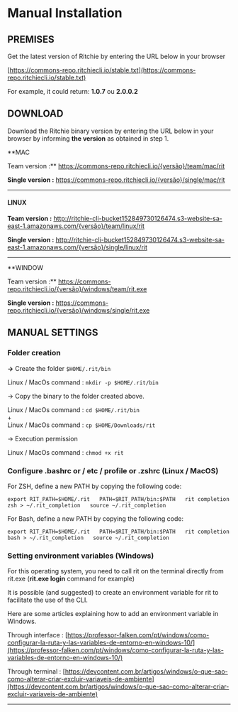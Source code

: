 # Manual Installation

## PREMISES

Get the latest version of Ritchie by entering the URL below in your browser

[https://commons-repo.ritchiecli.io/stable.txt](https://commons-repo.ritchiecli.io/stable.txt)

For example, it could return: **1.0.7** ou **2.0.0.2**  


## **DOWNLOAD**

Download the Ritchie binary version by entering the URL below in your browser by informing **the version** as obtained in step 1.

**MAC  
  
Team version :** https://commons-repo.ritchiecli.io/{versão}/team/mac/rit

**Single version :** https://commons-repo.ritchiecli.io/{versão}/single/mac/rit  
****

#### **LINUX**

**Team version :** http://ritchie-cli-bucket152849730126474.s3-website-sa-east-1.amazonaws.com/{versão}/team/linux/rit

**Single version :** http://ritchie-cli-bucket152849730126474.s3-website-sa-east-1.amazonaws.com/{versão}/single/linux/rit  
****

**WINDOW  
  
Team version :** https://commons-repo.ritchiecli.io/{versão}/windows/team/rit.exe

**Single version :** https://commons-repo.ritchiecli.io/{versão}/windows/single/rit.exe  


## MANUAL SETTINGS

### **Folder creation**

**→** Create the folder `$HOME/.rit/bin`

Linux / MacOs command : `mkdir -p $HOME/.rit/bin`

→ Copy the binary to the folder created above. 

Linux / MacOs command : `cd $HOME/.rit/bin`   
+  
Linux / MacOs command : `cp $HOME/Downloads/rit`

→ Execution permission

Linux / MacOs command : `chmod +x rit`  


### Configure .bashrc or / etc / profile or .zshrc \(Linux / MacOS\)

For ZSH, define a new PATH by copying the following code:

`export RIT_PATH=$HOME/.rit  
PATH=$RIT_PATH/bin:$PATH  
rit completion zsh > ~/.rit_completion  
source ~/.rit_completion`  


For Bash, define a new PATH by copying the following code:

`export RIT_PATH=$HOME/.rit  
PATH=$RIT_PATH/bin:$PATH  
rit completion bash > ~/.rit_completion  
source ~/.rit_completion`  


### Setting environment variables \(Windows\)

For this operating system, you need to call rit on the terminal directly from rit.exe \(**rit.exe login** command for example\) 

It is possible \(and suggested\) to create an environment variable for rit to facilitate the use of the CLI. 

Here are some articles explaining how to add an environment variable in Windows.

Through interface : [https://professor-falken.com/pt/windows/como-configurar-la-ruta-y-las-variables-de-entorno-en-windows-10/](https://professor-falken.com/pt/windows/como-configurar-la-ruta-y-las-variables-de-entorno-en-windows-10/)

Through terminal : [https://devcontent.com.br/artigos/windows/o-que-sao-como-alterar-criar-excluir-variaveis-de-ambiente](https://devcontent.com.br/artigos/windows/o-que-sao-como-alterar-criar-excluir-variaveis-de-ambiente)  
****

